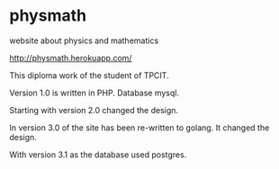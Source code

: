 # physmath
website about physics and mathematics

http://physmath.herokuapp.com/

This diploma work of the student of TPCIT.

Version 1.0 is written in PHP. Database mysql.

Starting with version 2.0 changed the design.

In version 3.0 of the site has been re-written to golang. It changed the design.

With version 3.1 as the database used postgres.
